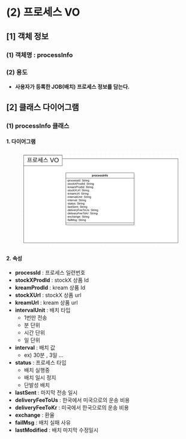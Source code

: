 # (2) 프로세스 VO

## \[1] 객체 정보

### (1) 객체명 : processInfo

### (2) 용도

* **사용자가 등록한 JOB(배치) 프로세스 정보를 담는다.**

## \[2] 클래스 다이어그램

### (1) processInfo 클래스

#### 1. 다이어그램&#x20;

<figure><img src="../../../.gitbook/assets/image (2).png" alt=""><figcaption></figcaption></figure>

#### 2. 속성

* **processId** : 프로세스 일련번호
* **stockXProdId** : stockX 상품 Id
* **kreamProdId** : kream 상품 Id
* **stockXUrl** : stockX 상품 url
* **kreamUrl** : kream 상품 url
* **intervalUnit** : 배치 타입
  * 1번만 전송
  * 분 단위
  * 시간 단위
  * 일 단위&#x20;
* **interval** : 배치 값
  * ex) 30분 , 3일 ...
* **status** : 프로세스 타입
  * 배치 실행중
  * 배치 일시 정지
  * 단발성 배치
* **lastSent** : 마지막 전송 일시
* **deliveryFeeToUs** : 한국에서 미국으로의 운송 비용
* **deliveryFeeToKr** : 미국에서 한국으로의 운송 비용
* **exchange** : 환율
* **failMsg** : 배치 실패 사유
* **lastModified** : 배치 마지막 수정일시
